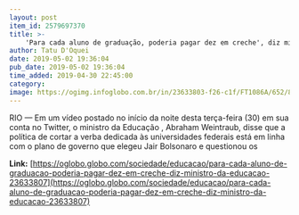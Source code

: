```yaml
---
layout: post
item_id: 2579697370
title: >-
    'Para cada aluno de graduação, poderia pagar dez em creche', diz ministro da Educação
author: Tatu D'Oquei
date: 2019-05-02 19:36:04
pub_date: 2019-05-02 19:36:04
time_added: 2019-04-30 22:45:00
category: 
image: https://ogimg.infoglobo.com.br/in/23633803-f26-c1f/FT1086A/652/82125736_BSBBrasiliaBrasil09-04-2019PAPresidente-Jair-Bolsonaro-durante-cerimonia-de.jpg
---
```


RIO — Em um vídeo postado no início da noite desta terça-feira (30) em sua conta no Twitter, o ministro da Educação , Abraham Weintraub, disse que a política de cortar a verba dedicada às universidades federais está em linha com o plano de governo que elegeu Jair Bolsonaro e questionou os

**Link:** [https://oglobo.globo.com/sociedade/educacao/para-cada-aluno-de-graduacao-poderia-pagar-dez-em-creche-diz-ministro-da-educacao-23633807](https://oglobo.globo.com/sociedade/educacao/para-cada-aluno-de-graduacao-poderia-pagar-dez-em-creche-diz-ministro-da-educacao-23633807)

